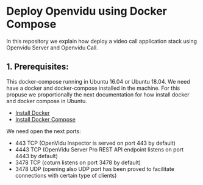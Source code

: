 # Deploy Openvidu using Docker Compose

In this repository we explain how deploy a video call application stack using Openvidu Server and Openvidu Call.

## 1. Prerequisites:

This docker-compose running in Ubuntu 16.04 or Ubuntu 18.04. We need have a docker and docker-compose installed in the machine. For this propuse we proportionally the next documentation for how install docker and docker compose in Ubuntu.

- [Install Docker](https://docs.docker.com/install/linux/docker-ce/ubuntu/)
- [Install Docker Compose](https://docs.docker.com/compose/install/)

We need open the next ports:

- 443 TCP (OpenVidu Inspector is served on port 443 by default)
- 4443 TCP (OpenVidu Server Pro REST API endpoint listens on port 4443 by default)
- 3478 TCP (coturn listens on port 3478 by default)
- 3478 UDP (opening also UDP port has been proved to facilitate connections with certain type of clients)
